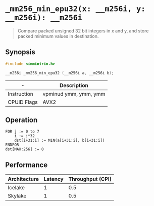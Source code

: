 `_mm256_min_epu32(x: __m256i, y: __m256i): __m256i`
===================================================

> Compare packed unsigned 32 bit integers in x and y, and store packed minimum values in destination.

## Synopsis

```c
#include <immintrin.h>

__m256i _mm256_min_epu32 (__m256i a, __m256i b);
```

| -           | Description           |
| ----------- | --------------------- |
| Instruction | vpminud ymm, ymm, ymm |
| CPUID Flags | AVX2                  |

## Operation

```
FOR j := 0 to 7
	i := j*32
	dst[i+31:i] := MIN(a[i+31:i], b[i+31:i])
ENDFOR
dst[MAX:256] := 0
```

## Performance

| Architecture | Latency | Throughput (CPI) |
| ------------ | ------- | ---------------- |
| Icelake      | 1       | 0.5              |
| Skylake      | 1       | 0.5              |

